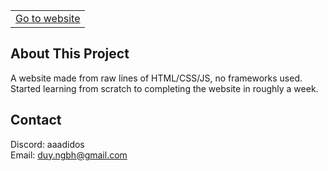 <table style="width:100%" align="center">
  <tr>
    <td><a href="https://duy150205.github.io/">Go to website</a></td>
  </tr>
</table>

## About This Project
A website made from raw lines of HTML/CSS/JS, no frameworks used. <br>
Started learning from scratch to completing the website in roughly a week.

## Contact

Discord: aaadidos <br>
Email: duy.ngbh@gmail.com<br>
